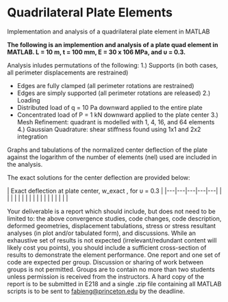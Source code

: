 # Quadrilateral Plate Elements
Implementation and analysis of a quadrilateral plate element in MATLAB

**The following is an implemention and analysis of a plate quad element in MATLAB. L = 10 m, t = 100 mm, E = 30 x 106 MPa, and υ = 0.3.**

Analysis inludes permutations of the following:
1.) Supports (in both cases, all perimeter displacements are restrained)
* Edges are fully clamped (all perimeter rotations are restrained)
* Edges are simply supported (all perimeter rotations are released)
2.) Loading
* Distributed load of q = 10 Pa downward applied to the entire plate
* Concentrated load of P = 1 kN downward applied to the plate center
3.) Mesh Refinement: quadrant is modelled with 1, 4, 16, and 64 elements
4.) Gaussian Quadrature: shear stiffness found using 1x1 and 2x2 integration

Graphs and tabulations of the normalized center deflection of the plate against the logarithm of the number of elements (nel) used are included in the analysis.

The exact solutions for the center deflection are provided below:

|  Exact deflection at plate center, w_exact , for υ = 0.3 |
|---|---|---|---|---|
|   |   |   |   |   |
|   |   |   |   |   |
|   |   |   |   |   |

Your deliverable is a report which should include, but does not need to be limited to: the above convergence studies, code changes, code description, deformed geometries, displacement tabulations, stress or stress resultant analyses (in plot and/or tabulated form), and discussions. While an exhaustive set of results is not expected (irrelevant/redundant content will likely cost you points), you should include a sufficient cross-section of results to demonstrate the element performance.
One report and one set of code are expected per group. Discussion or sharing of work between groups is not permitted. Groups are to contain no more than two students unless permission is received from the instructors. A hard copy of the report is to be submitted in E218 and a single .zip file containing all MATLAB scripts is to be sent to fabieng@princeton.edu by the deadline.
